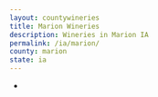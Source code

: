 ```yaml
---
layout: countywineries
title: Marion Wineries
description: Wineries in Marion IA
permalink: /ia/marion/
county: marion
state: ia
---
```

-
